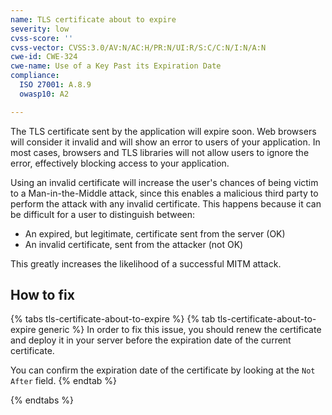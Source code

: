 ```yaml
---
name: TLS certificate about to expire
severity: low
cvss-score: ''
cvss-vector: CVSS:3.0/AV:N/AC:H/PR:N/UI:R/S:C/C:N/I:N/A:N
cwe-id: CWE-324
cwe-name: Use of a Key Past its Expiration Date
compliance:
  ISO 27001: A.8.9
  owasp10: A2

---            
```


The TLS certificate sent by the application will expire soon. Web browsers will consider it invalid and will show an error to users of your application. In most cases, browsers and TLS libraries will not allow users to ignore the error, effectively blocking access to your application.

Using an invalid certificate will increase the user's chances of being victim to a Man-in-the-Middle attack, since this enables a malicious third party to perform the attack with any invalid certificate. This happens because it can be difficult for a user to distinguish between:

 * An expired, but legitimate, certificate sent from the server (OK)
 * An invalid certificate, sent from the attacker (not OK)

This greatly increases the likelihood of a successful MITM attack.

## How to fix

{% tabs tls-certificate-about-to-expire %}
{% tab tls-certificate-about-to-expire generic %}
In order to fix this issue, you should renew the certificate and deploy it in your server before the expiration date of the current certificate. 

You can confirm the expiration date of the certificate by looking at the ```Not After``` field.
{% endtab %}

{% endtabs %}
